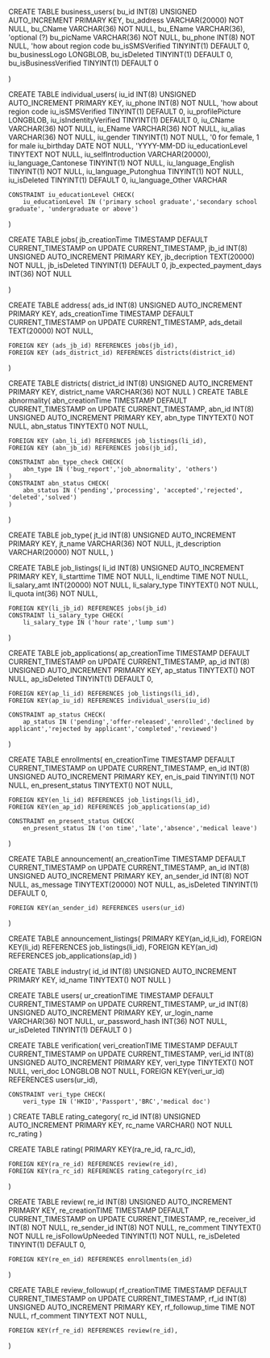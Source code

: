 CREATE TABLE business_users(
    bu_id INT(8) UNSIGNED AUTO_INCREMENT PRIMARY KEY,
    bu_address VARCHAR(20000) NOT NULL,
    bu_CName VARCHAR(36) NOT NULL,
    bu_EName VARCHAR(36), 'optional (?)
    bu_picName VARCHAR(36) NOT NULL, 
    bu_phone INT(8) NOT NULL, 'how about region code
    bu_isSMSVerified TINYINT(1) DEFAULT 0,
    bu_businessLogo LONGBLOB,
    bu_isDeleted TINYINT(1) DEFAULT 0,
    bu_isBusinessVerified TINYINT(1) DEFAULT 0

)

CREATE TABLE individual_users(
    iu_id INT(8) UNSIGNED AUTO_INCREMENT PRIMARY KEY,
    iu_phone INT(8) NOT NULL, 'how about region code
    iu_isSMSVerified TINYINT(1) DEFAULT 0,
    iu_profilePicture LONGBLOB,
    iu_isIndentityVerified TINYINT(1) DEFAULT 0,
    iu_CName VARCHAR(36) NOT NULL,
    iu_EName VARCHAR(36) NOT NULL,
    iu_alias VARCHAR(36) NOT NULL,
    iu_gender TINYINT(1) NOT NULL, '0 for female, 1 for male
    iu_birthday DATE NOT NULL, 'YYYY-MM-DD
    iu_educationLevel TINYTEXT NOT NULL,
    iu_selfIntroduction VARCHAR(20000),
    iu_language_Cantonese TINYINT(1) NOT NULL,
    iu_language_English TINYINT(1) NOT NULL,
    iu_language_Putonghua TINYINT(1) NOT NULL,
    iu_isDeleted TINYINT(1) DEFAULT 0,
    iu_language_Other VARCHAR

    CONSTRAINT iu_educationLevel CHECK(
        iu_educationLevel IN ('primary school graduate','secondary school graduate', 'undergraduate or above')
)

CREATE TABLE jobs(
    jb_creationTime TIMESTAMP DEFAULT CURRENT_TIMESTAMP on UPDATE CURRENT_TIMESTAMP,
    jb_id INT(8) UNSIGNED AUTO_INCREMENT PRIMARY KEY,
    jb_decription TEXT(20000) NOT NULL,
    jb_isDeleted TINYINT(1) DEFAULT 0,
    jb_expected_payment_days INT(36) NOT NULL

)

CREATE TABLE address(
    ads_id INT(8) UNSIGNED AUTO_INCREMENT PRIMARY KEY,
    ads_creationTime TIMESTAMP DEFAULT CURRENT_TIMESTAMP on UPDATE CURRENT_TIMESTAMP,
    ads_detail TEXT(20000) NOT NULL,

    FOREIGN KEY (ads_jb_id) REFERENCES jobs(jb_id),
    FOREIGN KEY (ads_district_id) REFERENCES districts(district_id)
)

CREATE TABLE districts(
    district_id INT(8) UNSIGNED AUTO_INCREMENT PRIMARY KEY,
    district_name VARCHAR(36) NOT NULL
)
CREATE TABLE abnormality(
    abn_creationTime TIMESTAMP DEFAULT CURRENT_TIMESTAMP on UPDATE CURRENT_TIMESTAMP,
    abn_id INT(8) UNSIGNED AUTO_INCREMENT PRIMARY KEY,
    abn_type TINYTEXT() NOT NULL,
    abn_status TINYTEXT() NOT NULL,

    FOREIGN KEY (abn_li_id) REFERENCES job_listings(li_id),
    FOREIGN KEY (abn_jb_id) REFERENCES jobs(jb_id),

    CONSTRAINT abn_type_check CHECK(
        abn_type IN ('bug_report','job_abnormality', 'others')
    )
    CONSTRAINT abn_status CHECK(
        abn_status IN ('pending','processing', 'accepted','rejected', 'deleted','solved')
    )
)

CREATE TABLE job_type(
    jt_id INT(8) UNSIGNED AUTO_INCREMENT PRIMARY KEY,
    jt_name VARCHAR(36) NOT NULL,
    jt_description VARCHAR(20000) NOT NULL,
)

CREATE TABLE job_listings(
    li_id INT(8) UNSIGNED AUTO_INCREMENT PRIMARY KEY,
    li_starttime TIME NOT NULL,
    li_endtime TIME NOT NULL,
    li_salary_amt INT(20000) NOT NULL,
    li_salary_type TINYTEXT() NOT NULL,
    li_quota int(36) NOT NULL,

    FOREIGN KEY(li_jb_id) REFERENCES jobs(jb_id)
    CONSTRAINT li_salary_type CHECK(
        li_salary_type IN ('hour rate','lump sum')
)

CREATE TABLE job_applications(
    ap_creationTime TIMESTAMP DEFAULT CURRENT_TIMESTAMP on UPDATE CURRENT_TIMESTAMP,
    ap_id INT(8) UNSIGNED AUTO_INCREMENT PRIMARY KEY,
    ap_status TINYTEXT() NOT NULL,
    ap_isDeleted TINYINT(1) DEFAULT 0,
    
    FOREIGN KEY(ap_li_id) REFERENCES job_listings(li_id),
    FOREIGN KEY(ap_iu_id) REFERENCES individual_users(iu_id)

    CONSTRAINT ap_status CHECK(
        ap_status IN ('pending','offer-released','enrolled','declined by applicant','rejected by applicant','completed','reviewed')
    
)


CREATE TABLE enrollments(
    en_creationTime TIMESTAMP DEFAULT CURRENT_TIMESTAMP on UPDATE CURRENT_TIMESTAMP,
    en_id INT(8) UNSIGNED AUTO_INCREMENT PRIMARY KEY,
    en_is_paid TINYINT(1) NOT NULL,
    en_present_status TINYTEXT() NOT NULL,
    
    FOREIGN KEY(en_li_id) REFERENCES job_listings(li_id),
    FOREIGN KEY(en_ap_id) REFERENCES job_applications(ap_id)
    
    CONSTRAINT en_present_status CHECK(
        en_present_status IN ('on time','late','absence','medical leave')

)

CREATE TABLE announcement(
    an_creationTime TIMESTAMP DEFAULT CURRENT_TIMESTAMP on UPDATE CURRENT_TIMESTAMP,
    an_id INT(8) UNSIGNED AUTO_INCREMENT PRIMARY KEY,
    an_sender_id INT(8) NOT NULL,
    as_message TINYTEXT(20000) NOT NULL,
    as_isDeleted TINYINT(1) DEFAULT 0,

    FOREIGN KEY(an_sender_id) REFERENCES users(ur_id)
)

CREATE TABLE announcement_listings(
    PRIMARY KEY(an_id,li_id),
    FOREIGN KEY(li_id) REFERENCES job_listings(li_id),
    FOREIGN KEY(an_id) REFERENCES job_applications(ap_id)
)

CREATE TABLE industry(
    id_id INT(8) UNSIGNED AUTO_INCREMENT PRIMARY KEY,
    id_name TINYTEXT() NOT NULL
)

CREATE TABLE users(
    ur_creationTIME TIMESTAMP DEFAULT CURRENT_TIMESTAMP on UPDATE CURRENT_TIMESTAMP,
    ur_id INT(8) UNSIGNED AUTO_INCREMENT PRIMARY KEY,
    ur_login_name VARCHAR(36) NOT NULL,
    ur_password_hash INT(36) NOT NULL,
    ur_isDeleted TINYINT(1) DEFAULT 0
)

CREATE TABLE verification(
    veri_creationTIME TIMESTAMP DEFAULT CURRENT_TIMESTAMP on UPDATE CURRENT_TIMESTAMP,
    veri_id INT(8) UNSIGNED AUTO_INCREMENT PRIMARY KEY,
    veri_type TINYTEXT() NOT NULL,
    veri_doc LONGBLOB NOT NULL,
    FOREIGN KEY(veri_ur_id) REFERENCES users(ur_id),

    CONSTRAINT veri_type CHECK(
        veri_type IN ('HKID','Passport','BRC','medical doc')
)
CREATE TABLE rating_category(
    rc_id INT(8) UNSIGNED AUTO_INCREMENT PRIMARY KEY,
    rc_name VARCHAR() NOT NULL
    rc_rating
)

CREATE TABLE rating(
    PRIMARY KEY(ra_re_id, ra_rc_id),
    

    FOREIGN KEY(ra_re_id) REFERENCES review(re_id),
    FOREIGN KEY(ra_rc_id) REFERENCES rating_category(rc_id)
)

CREATE TABLE review(
    re_id INT(8) UNSIGNED AUTO_INCREMENT PRIMARY KEY,
    re_creationTIME TIMESTAMP DEFAULT CURRENT_TIMESTAMP on UPDATE CURRENT_TIMESTAMP,
    re_receiver_id INT(8) NOT NULL,
    re_sender_id INT(8) NOT NULL,
    re_comment TINYTEXT() NOT NULL
    re_isFollowUpNeeded TINYINT(1) NOT NULL,
    re_isDeleted TINYINT(1) DEFAULT 0,

    FOREIGN KEY(re_en_id) REFERENCES enrollments(en_id)
)

CREATE TABLE review_followup(
    rf_creationTIME TIMESTAMP DEFAULT CURRENT_TIMESTAMP on UPDATE CURRENT_TIMESTAMP,
    rf_id INT(8) UNSIGNED AUTO_INCREMENT PRIMARY KEY,
    rf_followup_time TIME NOT NULL,
    rf_comment TINYTEXT NOT NULL,

    FOREIGN KEY(rf_re_id) REFERENCES review(re_id),
    
)